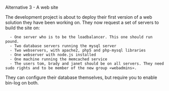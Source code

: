 Alternative 3 - A web site

The development project is about to deploy their first version of a web solution they have been working on. They now request a set of servers to build the site on:

      - One server who is to be the loadbalancer. This one should run pound.
      - Two database servers running the mysql server
      - Two webservers, with apache2, php5 and php-mysql libraries
      - One webserver with node.js installed
      - One machine running the memcached service
      - The users tom, brady and janet should be on all servers. They need sudo rights and to be member of the new group «webadmins».
They can configure their database themselves, but require you to enable bin-log on both.
